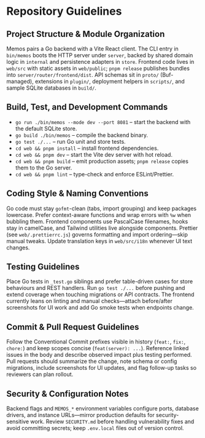 # Repository Guidelines

## Project Structure & Module Organization
Memos pairs a Go backend with a Vite React client. The CLI entry in `bin/memos` boots the HTTP server under `server`, backed by shared domain logic in `internal` and persistence adapters in `store`. Frontend code lives in `web/src` with static assets in `web/public`; `pnpm release` publishes bundles into `server/router/frontend/dist`. API schemas sit in `proto/` (Buf-managed), extensions in `plugin/`, deployment helpers in `scripts/`, and sample SQLite databases in `build/`.

## Build, Test, and Development Commands
- `go run ./bin/memos --mode dev --port 8081` – start the backend with the default SQLite store.
- `go build ./bin/memos` – compile the backend binary.
- `go test ./...` – run Go unit and store tests.
- `cd web && pnpm install` – install frontend dependencies.
- `cd web && pnpm dev` – start the Vite dev server with hot reload.
- `cd web && pnpm build` – emit production assets; `pnpm release` copies them to the Go server.
- `cd web && pnpm lint` – type-check and enforce ESLint/Prettier.

## Coding Style & Naming Conventions
Go code must stay `gofmt`-clean (tabs, import grouping) and keep packages lowercase. Prefer context-aware functions and wrap errors with `%w` when bubbling them. Frontend components use PascalCase filenames, hooks stay in camelCase, and Tailwind utilities live alongside components. Prettier (see `web/.prettierrc.js`) governs formatting and import ordering—skip manual tweaks. Update translation keys in `web/src/i18n` whenever UI text changes.

## Testing Guidelines
Place Go tests in `_test.go` siblings and prefer table-driven cases for store behaviours and REST handlers. Run `go test ./...` before pushing and extend coverage when touching migrations or API contracts. The frontend currently leans on linting and manual checks—attach before/after screenshots for UI work and add Go smoke tests when endpoints change.

## Commit & Pull Request Guidelines
Follow the Conventional Commit prefixes visible in history (`feat:`, `fix:`, `chore:`) and keep scopes concise (`feat(server): ...`). Reference linked issues in the body and describe observed impact plus testing performed. Pull requests should summarize the change, note schema or config migrations, include screenshots for UI updates, and flag follow-up tasks so reviewers can plan rollout.

## Security & Configuration Notes
Backend flags and `MEMOS_*` environment variables configure ports, database drivers, and instance URLs—mirror production defaults for security-sensitive work. Review `SECURITY.md` before handling vulnerability fixes and avoid committing secrets; keep `.env.local` files out of version control.

